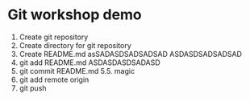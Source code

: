 # Git workshop demo

1. Create git repository
2. Create directory for git repository
3. Create README.md asSADASDSADSADSAD
ASDASDSADSADSAD
4. git add README.md ASDASDASDSADASD
5. git commit README.md
5.5. magic
6. git add remote origin
7. git push
